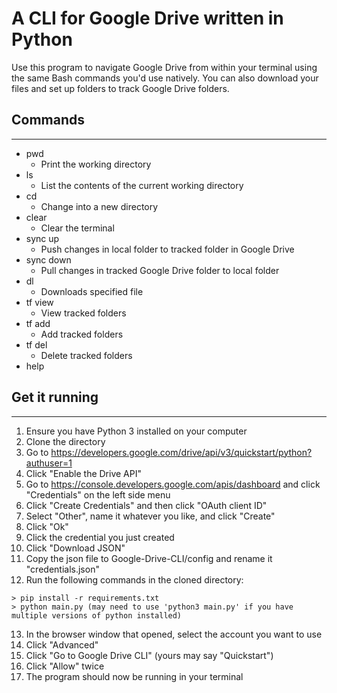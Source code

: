 # A CLI for Google Drive written in Python

Use this program to navigate Google Drive from within your terminal using the same Bash commands you'd use natively.
You can also download your files and set up folders to track Google Drive folders.

## Commands
---
- pwd
    - Print the working directory
- ls
    - List the contents of the current working directory
- cd
    - Change into a new directory
- clear
    - Clear the terminal
- sync up
    - Push changes in local folder to tracked folder in Google Drive
- sync down
    - Pull changes in tracked Google Drive folder to local folder
- dl
    - Downloads specified file
- tf view
    - View tracked folders
- tf add
    - Add tracked folders
- tf del
    - Delete tracked folders
- help

## Get it running
---
1. Ensure you have Python 3 installed on your computer
2. Clone the directory
3. Go to https://developers.google.com/drive/api/v3/quickstart/python?authuser=1
4. Click "Enable the Drive API"
5. Go to https://console.developers.google.com/apis/dashboard and click "Credentials" on the left side menu
6. Click "Create Credentials" and then click "OAuth client ID"
7. Select "Other", name it whatever you like, and click "Create"
8. Click "Ok"
9. Click the credential you just created
10. Click "Download JSON"
11. Copy the json file to Google-Drive-CLI/config and rename it "credentials.json"
12. Run the following commands in the cloned directory:
```
> pip install -r requirements.txt
> python main.py (may need to use 'python3 main.py' if you have multiple versions of python installed)
```
13. In the browser window that opened, select the account you want to use
14. Click "Advanced"
15. Click "Go to Google Drive CLI" (yours may say "Quickstart")
16. Click "Allow" twice
17. The program should now be running in your terminal